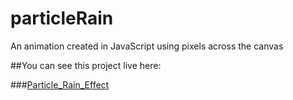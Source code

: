 # particleRain

An animation created in JavaScript using pixels across the canvas


##You can see this project live here:

###[Particle_Rain_Effect](https://birdandthebees.github.io/particleRain/)


